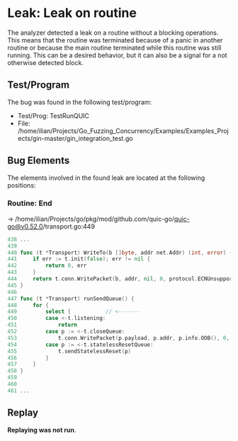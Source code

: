 # Leak: Leak on routine

The analyzer detected a leak on a routine without a blocking operations.
This means that the routine was terminated because of a panic in another routine or because the main routine terminated while this routine was still running.
This can be a desired behavior, but it can also be a signal for a not otherwise detected block.

## Test/Program
The bug was found in the following test/program:

- Test/Prog: TestRunQUIC
- File: /home/ilian/Projects/Go_Fuzzing_Concurrency/Examples/Examples_Projects/gin-master/gin_integration_test.go

## Bug Elements
The elements involved in the found leak are located at the following positions:

###  Routine: End
-> /home/ilian/Projects/go/pkg/mod/github.com/quic-go/quic-go@v0.52.0/transport.go:449
```go
438 ...
439 
440 func (t *Transport) WriteTo(b []byte, addr net.Addr) (int, error) {
441 	if err := t.init(false); err != nil {
442 		return 0, err
443 	}
444 	return t.conn.WritePacket(b, addr, nil, 0, protocol.ECNUnsupported)
445 }
446 
447 func (t *Transport) runSendQueue() {
448 	for {
449 		select {           // <-------
450 		case <-t.listening:
451 			return
452 		case p := <-t.closeQueue:
453 			t.conn.WritePacket(p.payload, p.addr, p.info.OOB(), 0, protocol.ECNUnsupported)
454 		case p := <-t.statelessResetQueue:
455 			t.sendStatelessReset(p)
456 		}
457 	}
458 }
459 
460 
461 ...
```


## Replay
**Replaying was not run**.

